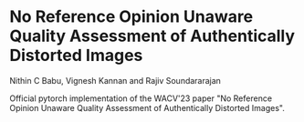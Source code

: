# No Reference Opinion Unaware Quality Assessment of Authentically Distorted Images
Nithin C Babu, Vignesh Kannan and Rajiv Soundararajan

Official pytorch implementation of the WACV'23 paper "No Reference Opinion Unaware Quality Assessment of Authentically Distorted Images".

